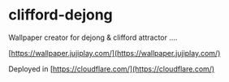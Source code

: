# clifford-dejong

Wallpaper creator for dejong & clifford attractor ....


[https://wallpaper.jujiplay.com/](https://wallpaper.jujiplay.com/)

Deployed in [https://cloudflare.com/](https://cloudflare.com/)
